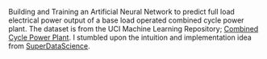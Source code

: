 Building and Training an Artificial Neural Network to predict full load electrical power output of a base load operated combined cycle power plant. 
The dataset is from the UCI Machine Learning Repository; <a href='https://archive.ics.uci.edu/dataset/294/combined+cycle+power+plant'>Combined Cycle Power Plant</a>.
I stumbled upon the intuition and implementation idea from <a href='https://www.superdatascience.com/'>SuperDataScience</a>.
